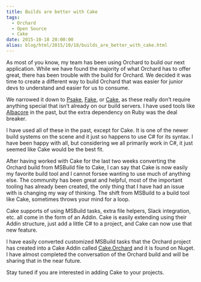 ```yaml
---
title: Builds are better with Cake
tags:
  - Orchard
  - Open Source
  - Cake
date: 2015-10-18 20:00:00
alias: blog/html/2015/10/18/builds_are_better_with_cake.html
---
```


As most of you know, my team has been using Orchard to build our next application.
While we have found the majority of what Orchard has to offer great, there
has been trouble with the build for Orchard. We decided it was time to create a
different way to build Orchard that was easier for junior devs to understand and
easier for us to consume.

We narrowed it down to [Psake](https://github.com/psake/psake), [Fake](http://fsharp.github.io/FAKE/), or [Cake](http://cakebuild.net/), as these really don’t require
anything special that isn’t already on our build servers. I have used tools like
[Albacore](http://albacorebuild.net/) in the past, but the extra dependency on Ruby was the deal breaker.

I have used all of these in the past, except for Cake. It is one of the newer
build systems on the scene and it just so happens to use C# for its syntax. I
have been happy with all, but considering we all primarily work in C#, it just
seemed like Cake would be the best fit.

After having worked with Cake for the last two weeks converting the Orchard build
from MSBuild file to Cake, I can say that Cake is now easily my favorite build tool
and I cannot forsee wanting to use much of anything else. The community has been
great and helpful, most of the important tooling has already been created, the
only thing that I have had an issue with is changing my way of thinking. The shift
from MSBuild to a build tool like Cake, sometimes throws your mind for a loop.

Cake supports of using MSBuild tasks, extra file helpers, Slack integration, etc.
all come in the form of an Addin.  Cake is easily extending using their Addin
structure, just add a little C# to a project, and Cake can now use that new feature.

I have easily converted customized MSBuild tasks that the Orchard project has created
into a Cake Addin called [Cake.Orchard](https://www.nuget.org/packages/Cake.Orchard/) and it is found on Nuget. I have almost
completed the conversation of the Orchard build and will be sharing that in the
near future.

Stay tuned if you are interested in adding Cake to your projects.